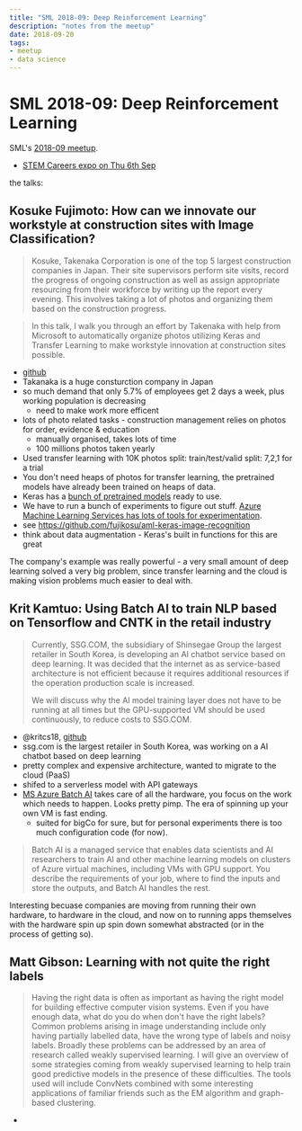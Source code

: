 ```yaml
---
title: "SML 2018-09: Deep Reinforcement Learning"
description: "notes from the meetup"
date: 2018-09-20
tags:
- meetup
- data science
---
```


# SML 2018-09: Deep Reinforcement Learning

SML's [2018-09 meetup](https://www.meetup.com/Sydney-Machine-Learning/events/253797245/).

- [STEM Careers expo on Thu 6th Sep](https://www.eventbrite.com.au/e/emerge-2018-stem-careers-expo-tickets-46959173151)

the talks:

## Kosuke Fujimoto: How can we innovate our workstyle at construction sites with Image Classification?

> Kosuke, Takenaka Corporation is one of the top 5 largest construction companies in Japan. Their site supervisors perform site visits, record the progress of ongoing construction as well as assign appropriate resourcing from their workforce by writing up the report every evening. This involves taking a lot of photos and organizing them based on the construction progress.

> In this talk, I walk you through an effort by Takenaka with help from Microsoft to automatically organize photos utilizing Keras and Transfer Learning to make workstyle innovation at construction sites possible.

- [github](https://github.com/fujikosu)
- Takanaka is a huge consturction company in Japan
- so much demand that only 5.7% of employees get 2 days a week, plus working population is decreasing
  - need to make work more efficent
- lots of photo related tasks - construction management relies on photos for order, evidence & education
  - manually organised, takes lots of time
  - 100 millions photos taken yearly
- Used transfer learning with 10K photos split: train/test/valid split: 7,2,1 for a trial
- You don't need heaps of photos for transfer learning, the pretrained models have already been trained on heaps of data. 
- Keras has a [bunch of pretrained models](https://keras.io/applications/) ready to use.
- We have to run a bunch of experiments to figure out stuff. [Azure Machine Learning Services has lots of tools for experimentation](https://docs.microsoft.com/en-us/azure/machine-learning/desktop-workbench/experimentation-service-configuration).
- see https://github.com/fujikosu/aml-keras-image-recognition
- think about data augmentation - Keras's built in functions for this are great	

The company's example was really powerful - a very small amount of deep learning solved a very big problem, since transfer learning and the cloud is making vision problems much easier to deal with.

## Krit Kamtuo: Using Batch AI to train NLP based on Tensorflow and CNTK in the retail industry

> Currently, SSG.COM, the subsidiary of Shinsegae Group the largest retailer in South Korea, is developing an AI chatbot service based on deep learning. It was decided that the internet as as service-based architecture is not efficient because it requires additional resources if the operation production scale is increased.
>
> We will discuss why the AI model training layer does not have to be running at all times but the GPU-supported VM should be used continuously, to reduce costs to SSG.COM.

- @kritcs18, [github](https://github.com/taeyo)
- ssg.com is the largest retailer in South Korea, was working on a AI chatbot based on deep learning
- pretty complex and expensive architecture, wanted to migrate to the cloud (PaaS)
- shifed to a serverless model with API gateways
- [MS Azure Batch AI](https://azure.microsoft.com/en-us/services/batch-ai/) takes care of all the hardware, you focus on the work which needs to happen. Looks pretty pimp. The era of spinning up your own VM is fast ending.
  - suited for bigCo for sure, but for personal experiments there is too much configuration code (for now). 

> Batch AI is a managed service that enables data scientists and AI researchers to train AI and other machine learning models on clusters of Azure virtual machines, including VMs with GPU support. You describe the requirements of your job, where to find the inputs and store the outputs, and Batch AI handles the rest.

Interesting becuase companies are moving from running their own hardware, to hardware in the cloud, and now on to running apps themselves with the hardware spin up spin down somewhat abstracted (or in the process of getting so).


## Matt Gibson: Learning with not quite the right labels

> Having the right data is often as important as having the right model for building effective computer vision systems. Even if you have enough data, what do you do when don't have the right labels? Common problems arising in image understanding include only having partially labelled data, have the wrong type of labels and noisy labels. Broadly these problems can be addressed by an area of research called weakly supervised learning. I will give an overview of some strategies coming from weakly supervised learning to help train good predictive models in the presence of these difficulties. The tools used will include ConvNets combined with some interesting applications of familiar friends such as the EM algorithm and graph-based clustering.

- 
